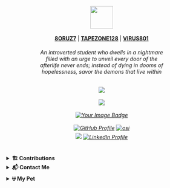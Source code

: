 <p align="center">
<img src="https://cdn.catcatnya.com/custom_emojis/images/000/014/142/original/07b17c1f5a86565d.png" length="60" width="60" /> <br><br>
<a href="https://github.com/8ORUZ7" target="_blank"><strong>8ORUZ7</strong></a>  |  
<a href="https://github.com/TAPEZONE128" target="_blank"><strong>TAPEZONE128</strong></a>  |  
<a href="https://github.com/VIRUZ801" target="_blank"><strong>VIRUS801</strong></a> 
<h6 align="center"> An introverted student who dwells in a nightmare <br> filled with an urge to unveil every door of the <br> afterlife never ends; instead of dying in dooms of <br> hopelessness, savor the demons that live within </h6>
</p>

##
<h6 align="center">
  <img src="https://moe-counter.glitch.me/get/@osiristape?theme=rule34"/><br><br>
  <a href="https://open.spotify.com/user/312vprgbiy5vh2vocqkmqv6jjlli" target="_blank">
    <img src="https://spotify-github-profile.kittinanx.com/api/view?uid=312vprgbiy5vh2vocqkmqv6jjlli&cover_image=false&theme=default&show_offline=true&background_color=121212&interchange=true&bar_color=53b14f&bar_color_cover=false)"/> </a><br><br>
  <a href="https://tryhackme.com/r/p/osiristape" target="_blank">
    <img src="https://tryhackme-badges.s3.amazonaws.com/osiristape.png" alt="Your Image Badge" /> <br><br>
  <a href="https://github.com/andraceli" target="_blank"> 
    <img src="https://img.shields.io/badge/GitHub-%23181717.svg?&style=for-the-badge&logo=github&logoColor=white" alt="GitHub Profile" style="margin-bottom: 5px;" /></a>
  <a href="https://bsky.app/profile/8ORUZ7.bsky.social" target="_blank">
    <img src="https://img.shields.io/badge/Bluesky-%231DA1F2.svg?&style=for-the-badge&logo=bluesky&logoColor=white" alt="osi" style="margin-bottom: 5px;" /></a>
  <a href="https://www.youtube.com/@8ORUZ7"> <br>
  <img src="https://img.shields.io/badge/youtube-%23EE4831.svg?&style=for-the-badge&logo=youtube&logoColor=white alt=youtube style="margin-bottom: 5px;" /></a>
  <a href="https://es.linkedin.com/in/amgacedo" target="_blank">
    <img src="https://img.shields.io/badge/LinkedIn-%230077B5.svg?&style=for-the-badge&logo=linkedin&logoColor=white" alt="LinkedIn Profile" style="margin-bottom: 5px;" />
  </a> 
  </h6>



##

<details> 
<summary><b>🏗️ Contributions </b></summary>
<div align="center"> <br>
    <img src="https://github.com/8ORUZ7/8ORUZ7/blob/main/profile-3d-contrib/profile-night-rainbow.svg" alt="3D-Graph-Contribution" width="600">
</div>

</details>

<details> 
<summary><b>📬 Contact Me</b></summary>
<div>
  
#### You can reach me via:
- **Email**: [osiristape@proton.me](mailto:osiristape@proton.me)

</div>
</details>

<details>
  <summary><b>⛎ My Pet</b></summary>

<div align="center">
<picture>
  <source media="(prefers-color-scheme: dark)" srcset="https://raw.githubusercontent.com/8ORUZ7/8ORUZ7/output/github-contribution-grid-snake-dark.svg">
  <source media="(prefers-color-scheme: light)" srcset="https://raw.githubusercontent.com/8ORUZ7/8ORUZ7/output/github-contribution-grid-snake.svg">
  <img alt="github contribution grid snake animation" src="https://raw.githubusercontent.com/8ORUZ7/8ORUZ7/output/github-contribution-grid-snake.svg">
</picture>
</div>
</details>



